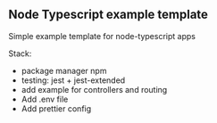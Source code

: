 ## Node Typescript example template

Simple example template for node-typescript apps

Stack:

-   package manager npm
-   testing: jest + jest-extended
-   add example for controllers and routing
-   Add .env file
-   Add prettier config
